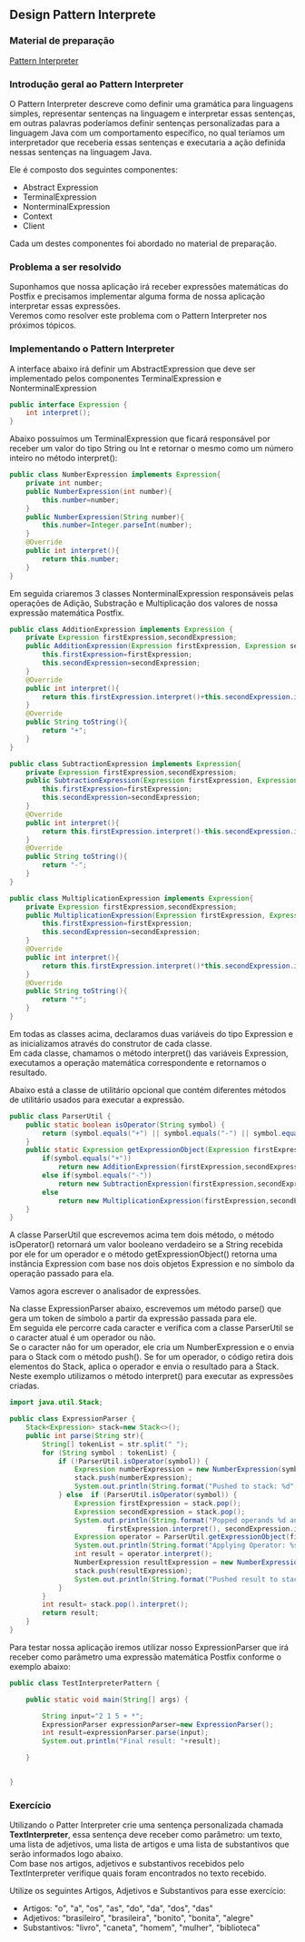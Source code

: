 ## Design Pattern Interprete

### Material de preparação
[Pattern Interpreter](https://www.javacodegeeks.com/2015/09/interpreter-design-pattern.html)

### Introdução geral ao Pattern Interpreter
O Pattern Interpreter descreve como definir uma gramática para linguagens simples, representar sentenças na linguagem e interpretar essas sentenças, em outras palavras poderíamos 
definir sentenças personalizadas para a linguagem Java com um comportamento específico, no qual teríamos um interpretador que receberia essas sentenças e executaria a ação 
definida nessas sentenças na linguagem Java.

Ele é composto dos seguintes componentes:
 * Abstract Expression
 * TerminalExpression
 * NonterminalExpression
 * Context
 * Client
 
Cada um destes componentes foi abordado no material de preparação.

### Problema a ser resolvido
Suponhamos que nossa aplicação irá receber expressões matemáticas do Postfix e precisamos implementar alguma forma de nossa aplicação interpretar essas expressões.<br/>
Veremos como resolver este problema com o Pattern Interpreter nos próximos tópicos.

### Implementando o Pattern Interpreter
A interface abaixo irá definir um AbstractExpression que deve ser implementado pelos componentes TerminalExpression e NonterminalExpression 
```java
public interface Expression {
    int interpret();
}
```

Abaixo possuímos um TerminalExpression que ficará responsável por receber um valor do tipo String ou Int e retornar o mesmo como um número inteiro no método interpret():
```java
public class NumberExpression implements Expression{
    private int number;
    public NumberExpression(int number){
        this.number=number;
    }
    public NumberExpression(String number){
        this.number=Integer.parseInt(number);
    }
    @Override
    public int interpret(){
        return this.number;
    }
}
```


Em seguida criaremos 3 classes NonterminalExpression responsáveis pelas operações de Adição, Substração e Multiplicação dos valores de nossa expressão matemática Postfix.
```java
public class AdditionExpression implements Expression {
    private Expression firstExpression,secondExpression;
    public AdditionExpression(Expression firstExpression, Expression secondExpression){
        this.firstExpression=firstExpression;
        this.secondExpression=secondExpression;
    }
    @Override
    public int interpret(){
        return this.firstExpression.interpret()+this.secondExpression.interpret();
    }
    @Override
    public String toString(){
        return "+";
    }
}
```

```java
public class SubtractionExpression implements Expression{
    private Expression firstExpression,secondExpression;
    public SubtractionExpression(Expression firstExpression, Expression secondExpression){
        this.firstExpression=firstExpression;
        this.secondExpression=secondExpression;
    }
    @Override
    public int interpret(){
        return this.firstExpression.interpret()-this.secondExpression.interpret();
    }
    @Override
    public String toString(){
        return "-";
    }
}
```

```java
public class MultiplicationExpression implements Expression{
    private Expression firstExpression,secondExpression;
    public MultiplicationExpression(Expression firstExpression, Expression secondExpression){
        this.firstExpression=firstExpression;
        this.secondExpression=secondExpression;
    }
    @Override
    public int interpret(){
        return this.firstExpression.interpret()*this.secondExpression.interpret();
    }
    @Override
    public String toString(){
        return "*";
    }
}
```

Em todas as classes acima, declaramos duas variáveis ​​do tipo Expression e as inicializamos através do construtor de cada classe.<br/>
Em cada classe, chamamos o método interpret() das variáveis Expression, executamos a operação matemática correspondente e retornamos o resultado.

Abaixo está a classe de utilitário opcional que contém diferentes métodos de utilitário usados ​​para executar a expressão.
```java
public class ParserUtil {
    public static boolean isOperator(String symbol) {
        return (symbol.equals("+") || symbol.equals("-") || symbol.equals("*"));
    }
    public static Expression getExpressionObject(Expression firstExpression,Expression secondExpression,String symbol){
        if(symbol.equals("+"))
            return new AdditionExpression(firstExpression,secondExpression);
        else if(symbol.equals("-"))
            return new SubtractionExpression(firstExpression,secondExpression);
        else
            return new MultiplicationExpression(firstExpression,secondExpression);
    }
}
```

A classe ParserUtil que escrevemos acima tem dois método, o método isOperator() retornará um valor booleano verdadeiro se a String recebida por ele for um operador e o 
método getExpressionObject() retorna uma instância Expression com base nos dois objetos Expression e no símbolo da operação passado para ela.

Vamos agora escrever o analisador de expressões.

Na classe ExpressionParser abaixo, escrevemos um método parse() que gera um token de símbolo a partir da expressão passada para ele.<br/>
Em seguida ele percorre cada caracter e verifica com a classe ParserUtil se o caracter atual é um operador ou não.<br/>
Se o caracter não for um operador, ele cria um NumberExpression e o envia para o Stack com o método push().
Se for um operador, o código retira dois elementos do Stack, aplica o operador e envia o resultado para a Stack.
Neste exemplo utilizamos o método interpret() para executar as expressões criadas.
```java
import java.util.Stack;

public class ExpressionParser {
    Stack<Expression> stack=new Stack<>();
    public int parse(String str){
        String[] tokenList = str.split(" ");
        for (String symbol : tokenList) {
            if (!ParserUtil.isOperator(symbol)) {
                Expression numberExpression = new NumberExpression(symbol);
                stack.push(numberExpression);
                System.out.println(String.format("Pushed to stack: %d", numberExpression.interpret()));
            } else  if (ParserUtil.isOperator(symbol)) {
                Expression firstExpression = stack.pop();
                Expression secondExpression = stack.pop();
                System.out.println(String.format("Popped operands %d and %d",
                        firstExpression.interpret(), secondExpression.interpret()));
                Expression operator = ParserUtil.getExpressionObject(firstExpression, secondExpression, symbol);
                System.out.println(String.format("Applying Operator: %s", operator));
                int result = operator.interpret();
                NumberExpression resultExpression = new NumberExpression(result);
                stack.push(resultExpression);
                System.out.println(String.format("Pushed result to stack: %d", resultExpression.interpret()));
            }
        }
        int result= stack.pop().interpret();
        return result;
    }
}
```

Para testar nossa aplicação iremos utilizar nosso ExpressionParser que irá receber como parâmetro uma expressão matemática Postfix conforme o exemplo abaixo:
```java
public class TestInterpreterPattern {

    public static void main(String[] args) {

        String input="2 1 5 + *";
        ExpressionParser expressionParser=new ExpressionParser();
        int result=expressionParser.parse(input);
        System.out.println("Final result: "+result);

    }


}
```


### Exercício
Utilizando o Patter Interpreter crie uma sentença personalizada chamada **TextInterpreter**, essa sentença deve receber como parâmetro: um texto, uma lista de adjetivos, 
uma lista de artigos e uma lista de substantivos que serão informados logo abaixo.<br/>
Com base nos artigos, adjetivos e substantivos recebidos pelo TextInterpreter verifique quais foram encontrados no texto recebido.

Utilize os seguintes Artigos, Adjetivos e Substantivos para esse exercício:
 * Artigos: "o", "a", "os", "as", "do", "da", "dos", "das"<br/>
 * Adjetivos: "brasileiro", "brasileira", "bonito", "bonita", "alegre"<br/>
 * Substantivos: "livro", "caneta", "homem", "mulher", "biblioteca"

